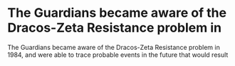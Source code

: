 # The Guardians became aware of the Dracos-Zeta Resistance problem in

The Guardians became aware of the Dracos-Zeta Resistance problem in
1984, and were able to trace probable events in the future that would result